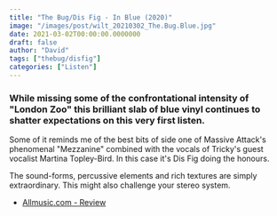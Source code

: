 ```yaml
---
title: "The Bug/Dis Fig - In Blue (2020)"
image: "/images/post/wilt_20210302_The.Bug.Blue.jpg"
date: 2021-03-02T00:00:00.0000000
draft: false
author: "David"
tags: ["thebug/disfig"]
categories: ["Listen"]
---
```

### While missing some of the confrontational intensity of "London Zoo" this brilliant slab of blue vinyl continues to shatter expectations on this very first listen.

 Some of it reminds me of the best bits of side one of Massive Attack's phenomenal "Mezzanine" combined with the vocals of Tricky's guest vocalist Martina Topley-Bird. In this case it's Dis Fig doing the honours.

 The sound-forms, percussive elements and rich textures are simply extraordinary. This might also challenge your stereo system.

-  [Allmusic.com - Review](https://www.allmusic.com/album/in-blue-mw0003438348)